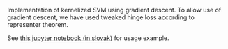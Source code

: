 Implementation of kernelized SVM using gradient descent. To allow use of gradient descent, we have used tweaked hinge
loss according to representer theorem.

See [this jupyter notebook (in slovak)](https://github.com/Many98/svm/blob/main/svm_classification.ipynb)
for usage example.
